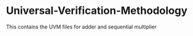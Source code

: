 # Universal-Verification-Methodology
 This contains the UVM files for adder and sequential multiplier
